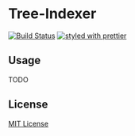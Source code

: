 # Tree-Indexer

[![Build Status](https://travis-ci.org/starkwang/tree-indexer.svg?branch=master)](https://travis-ci.org/starkwang/tree-indexer)
[![styled with prettier](https://img.shields.io/badge/styled_with-prettier-ff69b4.svg)](https://github.com/prettier/prettier)

## Usage

TODO

## License

[MIT License](LICENSE.md)